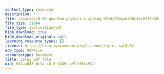 ```yaml
---
content_type: resource
description: ''
file: /courses/8-04-quantum-physics-i-spring-2016/034aa038bc1ac0f3fb39ce7fe56fc94b_Mh8vUEStCQ8.pdf
file_size: 21984
file_type: application/pdf
hide_download: true
hide_download_original: null
learning_resource_types: []
license: https://creativecommons.org/licenses/by-nc-sa/4.0/
ocw_type: OCWFile
resourcetype: Document
title: 3play pdf file
uid: 034aa038-bc1a-c0f3-fb39-ce7fe56fc94b
---
```

